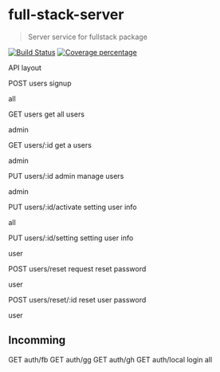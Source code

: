 # full-stack-server
> Server service for fullstack package

[![Build Status][travis-image]][travis-url] [![Coverage percentage][coveralls-image]][coveralls-url]

API layout

POST  users                       signup

all

GET   users                       get all users

admin

GET   users/:id                   get a users

admin

PUT   users/:id                   admin manage users

admin

PUT   users/:id/activate           setting user info

all

PUT   users/:id/setting           setting user info

user

POST  users/reset                 request reset password

user

POST  users/reset/:id             reset user password

user

## Incomming

GET   auth/fb
GET   auth/gg
GET   auth/gh
GET   auth/local                 login
all

[travis-image]: https://travis-ci.org/nghiattran/full-stack-server.svg?branch=master
[travis-url]: https://travis-ci.org/nghiattran/full-stack-server
[coveralls-image]: https://coveralls.io/repos/nghiattran/full-stack-server/badge.svg
[coveralls-url]: https://coveralls.io/r/nghiattran/full-stack-server
